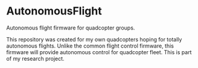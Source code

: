 # AutonomousFlight
Autonomous flight firmware for quadcopter groups.

This repository was created for my own quadcopters hoping for totally autonomous flights. Unlike the common flight control firmware, this firmware will provide autonomous control for quadcopter fleet. This is part of my research project.
